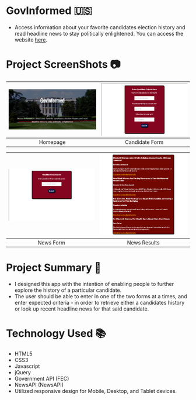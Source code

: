 # GovInformed :us:

- Access information about your favorite candidates election history and read headline news to stay politically enlightened.
  You can access the website [here](https://oliviadavis593.github.io/govInformed/).

# Project ScreenShots :camera:

<img alt="Landing Page" src="landing-header.png" width="525"> |<img alt="Candidate Form" src="candidate.png" width="525"> |
|:---:|:---:|
| Homepage |Candidate Form|

| <img alt="News Form" src="headline.png" width="525"> | <img alt="News Results" src="news-results.png" width="525"> |
|:---:|:---:|
| News Form | News Results |


# Project Summary :page_with_curl:

- I designed this app with the intention of enabling people to further explore the history of a particular candidate.
- The user should be able to enter in one of the two forms at a times, and enter expected criteria - in order to retrieve either a candidates history or look up recent headline news for that said candidate. 

# Technology Used :books:

- HTML5 
- CSS3
- Javascript
- jQuery
- Government API (FEC)
- NewsAPI (NewsAPI)
- Utilized responsive design for Mobile, Desktop, and Tablet devices. 

